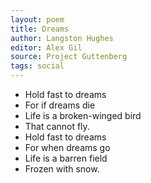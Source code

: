 ```yaml
---
layout: poem
title: Dreams
author: Langston Hughes
editor: Alex Gil
source: Project Guttenberg
tags: social
---
```


- Hold fast to dreams
- For if dreams die
- Life is a broken-winged bird
- That cannot fly.
- Hold fast to dreams
- For when dreams go
- Life is a barren field
- Frozen with snow.
